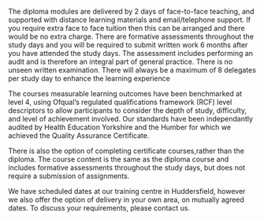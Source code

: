 The diploma modules are delivered by 2 days of face-to-face teaching, and supported with distance learning materials and email/telephone support. If you require extra face to face tuition then this can be arranged and there would be no extra charge. There are formative assessments throughout the study days and you will be required to submit written work 6 months after you have attended the study days. The assessment includes performing an audit and is therefore an integral part of general practice. There is no unseen written examination. There will always be a maximum of 8 delegates per study day to enhance the learning experience

The courses measurable learning outcomes have been benchmarked at level 4, using Ofqual’s regulated qualifications framework (RCF) level descriptors to allow participants to consider the depth of study, difficulty, and level of achievement involved.  Our standards have been independantly audited by Health Education Yorkshire and the Humber for which we achieved the Quality Assurance Certificate.

There is also the option of completing certificate courses,rather than the diploma. The course content is the same as the diploma course and includes formative assessments throughout the study days, but does not require a submission of assignments.

We have scheduled dates at our training centre in Huddersfield, however we also offer the option of delivery in your own area, on mutually agreed dates. To discuss your requirements, please contact us.
